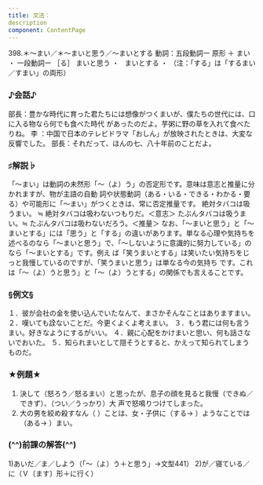 ```yaml
---
title: 文法：
description
component: ContentPage
---
```



398.＊～まい／＊～まいと思う／～まいとする
動詞：五段動詞ー 原形 ＋ まい ・
一段動詞ー ［る］ まいと思う ・
  まいとする ・
（注：「する」は「するまい／すまい」の両形）
### ♪会話♪
部長：豊かな時代に育った君たちには想像がつくまいが、僕たちの世代には、口に入る物なら何でも食べた時代 があったのだよ。芋粥に野の草を入れて食べたりね。
李 ：中国で日本のテレビドラマ「おしん」が放映されたときは、大変な反響でした。 部長：それだって、ほんの七、八十年前のことだよ。
### ♯解説♭
「～まい」は動詞の未然形「～（よ）う」の否定形です。意味は意志と推量に分かれますが、物が主語の自動 詞や状態動詞（ある・いる・できる・わかる・要る）や可能形に「～まい」がつくときは、常に否定推量です。
絶対タバコは吸うまい。 ≒ 絶対タバコは吸わないつもりだ。＜意志＞ たぶんタバコは吸うまい。≒ たぶんタバコは吸わないだろう。＜推量＞
なお、「～まいと思う」と「～まいとする」には「思う」と「する」の違いがあります。単なる心理や気持ちを 述べるのなら「～まいと思う」で、「～しないように意識的に努力している」のなら「～まいとする」です。例え ば「笑うまいとする」は笑いたい気持ちをじっと我慢しているのですが、「笑うまいと思う」は単なる今の気持ち です。これは「～（よ）うと思う」と「～（よ）うとする」の関係でも言えることです。
### §例文§
１．彼が会社の金を使い込んでいたなんて、まさかそんなことはありますまい。
２．嘆いても詮ないことだ。今更くよくよ考えまい。
３．もう君には何も言うまい。好きなようにするがいい。
４．親に心配をかけまいと思い、何も話さないでおいた。
５．知られまいとして隠そうとすると、かえって知られてしまうものだ。
### ★例題★
1) 決して（怒ろう／怒るまい）と思ったが、息子の顔を見ると我慢（できぬ／できず）、（つい／うっかり）大
声で怒鳴りつけてしまった。      
2) 大の男を絞め殺すなん（ ）ことは、女・子供に（する→ ）ようなことでは（ある→ ）まい。
### (^^)前課の解答(^^)
1)あいだ／ま／しよう（「～（よ）う＋と思う」→文型441）
2)が／寝ている／に（Ｖ〔ます〕形＋に行く）
